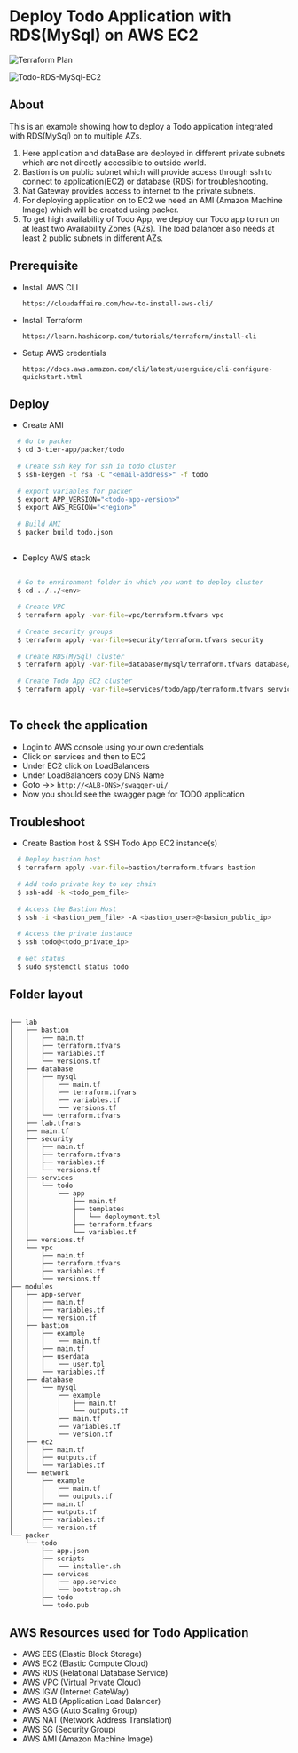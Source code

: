 # Deploy Todo Application with RDS(MySql) on AWS EC2

![Terraform Plan](https://github.com/Raghav2211/psi-lab/workflows/Terraform%20Plan/badge.svg)

![Todo-RDS-MySql-EC2](todo_phase_1.png)

## About ##
This is an example showing how to deploy a Todo application integrated with RDS(MySql) on to multiple AZs.

1. Here application  and dataBase are deployed in different private subnets which are not directly accessible to outside world.
2. Bastion is on  public subnet which will provide access through ssh to connect to application(EC2) or database (RDS)  for troubleshooting.
3. Nat Gateway provides access to internet to the private subnets.
4. For deploying application on to EC2 we need an AMI (Amazon Machine Image) which will be created using packer.
5. To get high availability of Todo App, we deploy our Todo app to run on at least two Availability Zones (AZs). The load balancer also needs at least 2 public subnets in different AZs.

## Prerequisite ##

- Install AWS CLI

  `https://cloudaffaire.com/how-to-install-aws-cli/`
  
- Install Terraform

  `https://learn.hashicorp.com/tutorials/terraform/install-cli`
  
- Setup AWS credentials

  `https://docs.aws.amazon.com/cli/latest/userguide/cli-configure-quickstart.html`

## Deploy ##


- Create AMI
 
``` bash
  # Go to packer 
  $ cd 3-tier-app/packer/todo
    
  # Create ssh key for ssh in todo cluster
  $ ssh-keygen -t rsa -C "<email-address>" -f todo
    
  # export variables for packer
  $ export APP_VERSION="<todo-app-version>"
  $ export AWS_REGION="<region>"
    
  # Build AMI       
  $ packer build todo.json
    
```

- Deploy AWS stack

```bash 
  
  # Go to environment folder in which you want to deploy cluster
  $ cd ../../<env>
  
  # Create VPC
  $ terraform apply -var-file=vpc/terraform.tfvars vpc 
  
  # Create security groups
  $ terraform apply -var-file=security/terraform.tfvars security 
  
  # Create RDS(MySql) cluster
  $ terraform apply -var-file=database/mysql/terraform.tfvars database/mysql
  
  # Create Todo App EC2 cluster
  $ terraform apply -var-file=services/todo/app/terraform.tfvars services/todo/app
    
```

## To check the application ##

- Login to AWS console using your own credentials
- Click on  services and then to EC2
- Under EC2 click on LoadBalancers
- Under LoadBalancers copy DNS Name
- Goto ->> `http://<ALB-DNS>/swagger-ui/`
- Now you should see the swagger page for TODO application


## Troubleshoot ##

- Create Bastion host & SSH Todo App EC2 instance(s)

```bash
  # Deploy bastion host
  $ terraform apply -var-file=bastion/terraform.tfvars bastion
   
  # Add todo private key to key chain
  $ ssh-add -k <todo_pem_file>
   
  # Access the Bastion Host
  $ ssh -i <bastion_pem_file> -A <bastion_user>@<basion_public_ip>
   
  # Access the private instance
  $ ssh todo@<todo_private_ip>
   
  # Get status
  $ sudo systemctl status todo

```

## Folder layout 
```
 
├── lab
│   ├── bastion
│   │   ├── main.tf
│   │   ├── terraform.tfvars
│   │   ├── variables.tf
│   │   └── versions.tf
│   ├── database
│   │   ├── mysql
│   │   │   ├── main.tf
│   │   │   ├── terraform.tfvars
│   │   │   ├── variables.tf
│   │   │   └── versions.tf
│   │   └── terraform.tfvars
│   ├── lab.tfvars
│   ├── main.tf
│   ├── security
│   │   ├── main.tf
│   │   ├── terraform.tfvars
│   │   ├── variables.tf
│   │   └── versions.tf
│   ├── services
│   │   └── todo
│   │       └── app
│   │           ├── main.tf
│   │           ├── templates
│   │           │   └── deployment.tpl
│   │           ├── terraform.tfvars
│   │           └── variables.tf
│   ├── versions.tf
│   └── vpc
│       ├── main.tf
│       ├── terraform.tfvars
│       ├── variables.tf
│       └── versions.tf
├── modules
│   ├── app-server
│   │   ├── main.tf
│   │   ├── variables.tf
│   │   └── version.tf
│   ├── bastion
│   │   ├── example
│   │   │   └── main.tf
│   │   ├── main.tf
│   │   ├── userdata
│   │   │   └── user.tpl
│   │   └── variables.tf
│   ├── database
│   │   └── mysql
│   │       ├── example
│   │       │   ├── main.tf
│   │       │   └── outputs.tf
│   │       ├── main.tf
│   │       ├── variables.tf
│   │       └── version.tf
│   ├── ec2
│   │   ├── main.tf
│   │   ├── outputs.tf
│   │   └── variables.tf
│   └── network
│       ├── example
│       │   ├── main.tf
│       │   └── outputs.tf
│       ├── main.tf
│       ├── outputs.tf
│       ├── variables.tf
│       └── version.tf
└── packer
    └── todo
        ├── app.json
        ├── scripts
        │   └── installer.sh
        ├── services
        │   ├── app.service
        │   └── bootstrap.sh
        ├── todo
        └── todo.pub
```


## AWS Resources used for Todo Application

- AWS EBS (Elastic Block Storage)
- AWS EC2 (Elastic Compute Cloud)
- AWS RDS (Relational Database Service)
- AWS VPC (Virtual Private Cloud)
- AWS IGW (Internet GateWay)
- AWS ALB (Application Load Balancer)
- AWS ASG (Auto Scaling Group)
- AWS NAT (Network Address Translation)
- AWS SG  (Security Group)
- AWS AMI (Amazon Machine Image)
